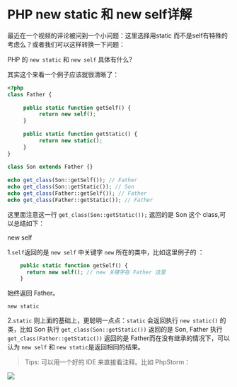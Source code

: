# PHP new static 和 new self详解

最近在一个视频的评论被问到一个小问题：这里选择用static 而不是self有特殊的考虑么？或者我们可以这样转换一下问题：

PHP 的 `new static` 和 `new self` 具体有什么?

其实这个来看一个例子应该就很清晰了：

```php
<?php
class Father {
 
     public static function getSelf() {
          return new self();
     }
     
     public static function getStatic() {
          return new static();
     }
}
 
class Son extends Father {}
 
echo get_class(Son::getSelf()); // Father
echo get_class(Son::getStatic()); // Son
echo get_class(Father::getSelf()); // Father
echo get_class(Father::getStatic()); // Father

```

这里面注意这一行 `get_class(Son::getStatic());` 返回的是 Son 这个 class,可以总结如下：

new self

1.`self`返回的是 `new self` 中关键字 `new` 所在的类中，比如这里例子的 ：

```php
    public static function getSelf() {
      return new self(); // new 关键字在 Father 这里
    }
```
始终返回 Father。

`new static`

2.`static` 则上面的基础上，更聪明一点点：`static` 会返回执行 `new static()` 的类，比如 Son 执行 `get_class(Son::getStatic())` 返回的是 Son, Father 执行 `get_class(Father::getStatic())` 返回的是 Father而在没有继承的情况下，可以认为 `new self` 和 `new static`是返回相同的结果。

> Tips: 可以用一个好的 IDE 来直接看注释。比如 PhpStorm：

![](https://segmentfault.com/img/remote/1460000008396832)
